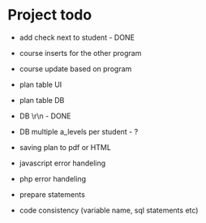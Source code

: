 Project todo
===============


- add check next to student - DONE

- course inserts for the other program
- course update based on program

- plan table UI
- plan table DB

- DB \r\n - DONE 
- DB multiple a_levels per student - ?

- saving plan to pdf or HTML


- javascript error handeling 
- php error handeling 

- prepare statements

- code consistency (variable name, sql statements etc) 